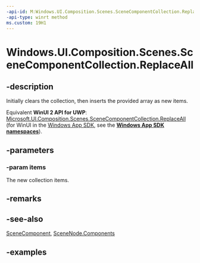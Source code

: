 ```yaml
---
-api-id: M:Windows.UI.Composition.Scenes.SceneComponentCollection.ReplaceAll(Windows.UI.Composition.Scenes.SceneComponent[])
-api-type: winrt method
ms.custom: 19H1
---
```


<!-- Method syntax.
public void SceneComponentCollection.ReplaceAll(SceneComponent[] items)
-->

# Windows.UI.Composition.Scenes.SceneComponentCollection.ReplaceAll

## -description

Initially clears the collection, then inserts the provided array as new items.

Equivalent **WinUI 2 API for UWP**: [Microsoft.UI.Composition.Scenes.SceneComponentCollection.ReplaceAll](/windows/winui/api/microsoft.ui.composition.scenes.scenecomponentcollection.replaceall) (for WinUI in the [Windows App SDK](/windows/apps/windows-app-sdk/), see the **[Windows App SDK namespaces](/windows/windows-app-sdk/api/winrt/)**).

## -parameters
### -param items

The new collection items.

## -remarks

## -see-also

[SceneComponent](scenecomponent.md), [SceneNode.Components](scenenode_components.md)

## -examples

